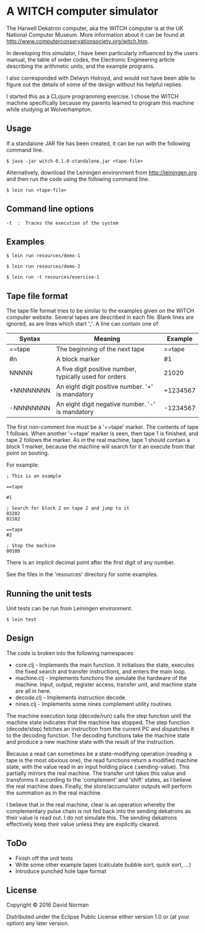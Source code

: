 # A WITCH computer simulator

The Harwell Dekatron computer, aka the WITCH computer is at the UK National Computer Museum.
More information about it can be found at http://www.computerconservationsociety.org/witch.htm.

In developing this simulator, I have been particularly influenced by the users manual, the table
of order codes, the Electronic Engineering article describing the arithmetic units, and the
example programs.

I also corresponded with Delwyn Holroyd, and would not have been able to figure out the
details of some of the design without his helpful replies.

I started this as a CLojure programming exercise.  I chose the WITCH machine specifically
because my parents learned to program this machine while studying at Wolverhampton.


## Usage

If a standalone JAR file has been created, it can be run with the following
command line.

    $ java -jar witch-0.1.0-standalone.jar <tape-file>

Alternatively, download the Leiningen environment from http://leiningen.org
and then run the code using the following command line.

    $ lein run <tape-file>

## Command line options

    -t  :  Traces the execution of the system

## Examples

    $ lein run resources/demo-1

    $ lein run resources/demo-2

    $ lein run -t resources/exercise-1

## Tape file format

The tape file format tries to be similar to the examples given on the WITCH computer
website.  Several tapes are described in each file.  Blank lines are ignored, as are
lines which start ';'.  A line can contain one of:

| Syntax    | Meaning                                                  | Example  |
|-----------|----------------------------------------------------------|----------|
| ==tape    | The beginning of the next tape                           | ==tape   |
| #n        | A block marker                                           | #1       |
| NNNNN     | A five digit positive number, typically used for orders  | 21020    |
| +NNNNNNNN | An eight digit positive number. '+' is mandatory         | +1234567 |
| -NNNNNNNN | An eight digit negative number. '-' is mandatory         | -1234567 |

The first non-comment line must be a '==tape' marker.  The contents of tape 1 follows.
When another '==tape' marker is seen, then tape 1 is finished, and tape 2 follows the
marker.  As in the real machine, tape 1 should contain a block 1 marker, because the
machine will search for it an execute from that point on booting.

For example:
```
; This is an example

==tape

#1

; Search for block 2 on tape 2 and jump to it
03202
02102

==tape
#2

; Stop the machine
00100
```

There is an implicit decimal point after the first digit of any number.

See the files in the 'resources' directory for some examples.

## Running the unit tests

Unit tests can be run from Leiningen environment.

    $ lein test

## Design

The code is broken into the following namespaces:

* core.clj - Implements the main function.  It initialises the state, executes the
  fixed search and transfer instructions, and enters the main loop.
* machine.clj - Implements functions the simulate the hardware of the machine. Input,
  output, register access, transfer unit, and machine state are all in here.
* decode.clj - Implements instruction decode.
* nines.clj - Implements some nines complement utility routines.

The machine execution loop (decode/run) calls the step function until the machine state
indicates that the machine has stopped.  The step function (decode/step) fetches an
instruction from the current PC and dispatches it to the decoding function.  The decoding
functions take the machine state and produce a new machine state with the result of the
instruction.

Because a read can sometimes be a state-modifying operation (reading a tape is the most
obvious one), the read functions return a modified machine state, with the value read in
an input holding place (:sending-value).  This partially mirrors the real machine. The
transfer unit takes this value and transforms it according to the 'complement' and
'shift' states, as I believe the real machine does.  Finally, the store/accumulator outputs
will perform the summation as in the real machine.

I believe that in the real machine, clear is an operation whereby the complementary pulse
chain is not fed back into the sending dekatrons as their value is read out.  I do not simulate
this.  The sending dekatrons effectively keep their value unless they are explicitly cleared.

## ToDo

* Finish off the unit tests
* Write some other example tapes (calculate bubble sort, quick sort, ...)
* Introduce punched hole tape format

## License

Copyright © 2016 David Norman

Distributed under the Eclipse Public License either version 1.0 or (at
your option) any later version.
